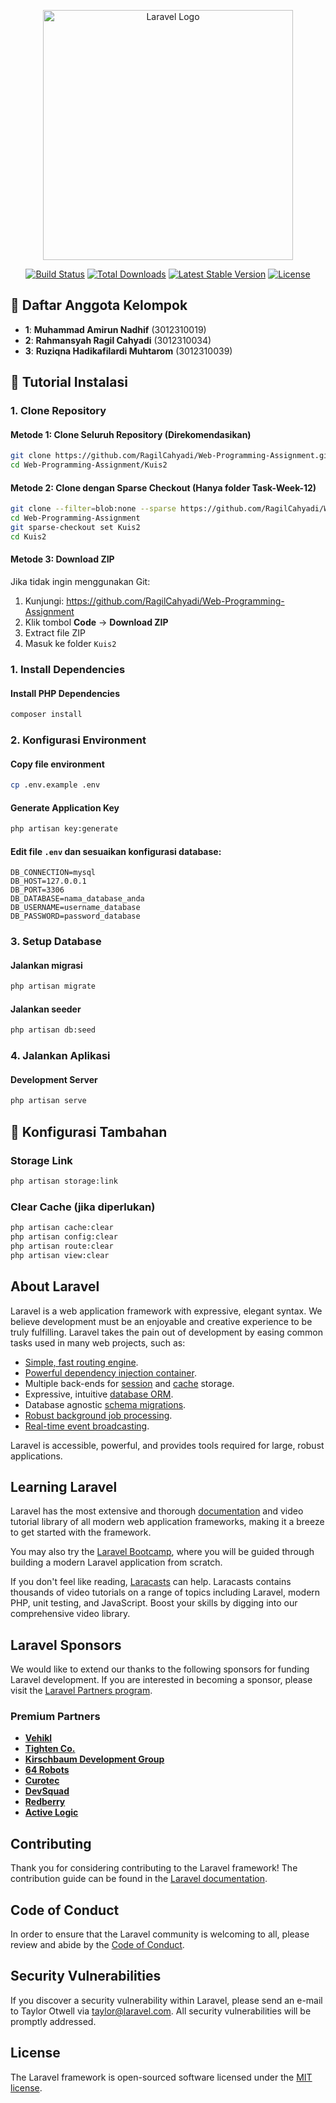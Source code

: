 <p align="center"><a href="https://laravel.com" target="_blank"><img src="https://raw.githubusercontent.com/laravel/art/master/logo-lockup/5%20SVG/2%20CMYK/1%20Full%20Color/laravel-logolockup-cmyk-red.svg" width="400" alt="Laravel Logo"></a></p>

<p align="center">
<a href="https://github.com/laravel/framework/actions"><img src="https://github.com/laravel/framework/workflows/tests/badge.svg" alt="Build Status"></a>
<a href="https://packagist.org/packages/laravel/framework"><img src="https://img.shields.io/packagist/dt/laravel/framework" alt="Total Downloads"></a>
<a href="https://packagist.org/packages/laravel/framework"><img src="https://img.shields.io/packagist/v/laravel/framework" alt="Latest Stable Version"></a>
<a href="https://packagist.org/packages/laravel/framework"><img src="https://img.shields.io/packagist/l/laravel/framework" alt="License"></a>
</p>

## 👥 Daftar Anggota Kelompok  

- **1**: **Muhammad Amirun Nadhif** (3012310019)
- **2**: **Rahmansyah Ragil Cahyadi** (3012310034)  
- **3**: **Ruziqna Hadikafilardi Muhtarom** (3012310039)

## 🚀 Tutorial Instalasi

### 1. Clone Repository

#### Metode 1: Clone Seluruh Repository (Direkomendasikan)
```bash
git clone https://github.com/RagilCahyadi/Web-Programming-Assignment.git
cd Web-Programming-Assignment/Kuis2
```

#### Metode 2: Clone dengan Sparse Checkout (Hanya folder Task-Week-12)
```bash
git clone --filter=blob:none --sparse https://github.com/RagilCahyadi/Web-Programming-Assignment.git
cd Web-Programming-Assignment
git sparse-checkout set Kuis2
cd Kuis2
```

#### Metode 3: Download ZIP
Jika tidak ingin menggunakan Git:
1. Kunjungi: https://github.com/RagilCahyadi/Web-Programming-Assignment
2. Klik tombol **Code** → **Download ZIP**
3. Extract file ZIP
4. Masuk ke folder `Kuis2`

### 1. Install Dependencies

#### Install PHP Dependencies
```bash
composer install
```

### 2. Konfigurasi Environment

#### Copy file environment
```bash
cp .env.example .env
```

#### Generate Application Key
```bash
php artisan key:generate
```

#### Edit file `.env` dan sesuaikan konfigurasi database:
```env
DB_CONNECTION=mysql
DB_HOST=127.0.0.1
DB_PORT=3306
DB_DATABASE=nama_database_anda
DB_USERNAME=username_database
DB_PASSWORD=password_database
```

### 3. Setup Database

#### Jalankan migrasi
```bash
php artisan migrate
```

#### Jalankan seeder
```bash
php artisan db:seed
```
### 4. Jalankan Aplikasi

#### Development Server
```bash
php artisan serve
```

## 🔧 Konfigurasi Tambahan

### Storage Link
```bash
php artisan storage:link
```

### Clear Cache (jika diperlukan)
```bash
php artisan cache:clear
php artisan config:clear
php artisan route:clear
php artisan view:clear
```  

## About Laravel

Laravel is a web application framework with expressive, elegant syntax. We believe development must be an enjoyable and creative experience to be truly fulfilling. Laravel takes the pain out of development by easing common tasks used in many web projects, such as:

- [Simple, fast routing engine](https://laravel.com/docs/routing).
- [Powerful dependency injection container](https://laravel.com/docs/container).
- Multiple back-ends for [session](https://laravel.com/docs/session) and [cache](https://laravel.com/docs/cache) storage.
- Expressive, intuitive [database ORM](https://laravel.com/docs/eloquent).
- Database agnostic [schema migrations](https://laravel.com/docs/migrations).
- [Robust background job processing](https://laravel.com/docs/queues).
- [Real-time event broadcasting](https://laravel.com/docs/broadcasting).

Laravel is accessible, powerful, and provides tools required for large, robust applications.

## Learning Laravel

Laravel has the most extensive and thorough [documentation](https://laravel.com/docs) and video tutorial library of all modern web application frameworks, making it a breeze to get started with the framework.

You may also try the [Laravel Bootcamp](https://bootcamp.laravel.com), where you will be guided through building a modern Laravel application from scratch.

If you don't feel like reading, [Laracasts](https://laracasts.com) can help. Laracasts contains thousands of video tutorials on a range of topics including Laravel, modern PHP, unit testing, and JavaScript. Boost your skills by digging into our comprehensive video library.

## Laravel Sponsors

We would like to extend our thanks to the following sponsors for funding Laravel development. If you are interested in becoming a sponsor, please visit the [Laravel Partners program](https://partners.laravel.com).

### Premium Partners

- **[Vehikl](https://vehikl.com)**
- **[Tighten Co.](https://tighten.co)**
- **[Kirschbaum Development Group](https://kirschbaumdevelopment.com)**
- **[64 Robots](https://64robots.com)**
- **[Curotec](https://www.curotec.com/services/technologies/laravel)**
- **[DevSquad](https://devsquad.com/hire-laravel-developers)**
- **[Redberry](https://redberry.international/laravel-development)**
- **[Active Logic](https://activelogic.com)**

## Contributing

Thank you for considering contributing to the Laravel framework! The contribution guide can be found in the [Laravel documentation](https://laravel.com/docs/contributions).

## Code of Conduct

In order to ensure that the Laravel community is welcoming to all, please review and abide by the [Code of Conduct](https://laravel.com/docs/contributions#code-of-conduct).

## Security Vulnerabilities

If you discover a security vulnerability within Laravel, please send an e-mail to Taylor Otwell via [taylor@laravel.com](mailto:taylor@laravel.com). All security vulnerabilities will be promptly addressed.

## License

The Laravel framework is open-sourced software licensed under the [MIT license](https://opensource.org/licenses/MIT).
